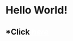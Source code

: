 
# Hello World! 
## *Click *<a href="Page_Main.html">here</a>*

<html lan="ru">
  <head>
 <meta charset="UTF-8">
<title>Hello, World!</title>
    <meta http-equiv="Content-Type" content="text/html" charset="UTF-8">
    <meta name="description"
          content="Сайт разработчика Luffinage. Програмирование, Контактные данные и Прочая информация">
    <meta name="keywords" content="HTML,CSS,JavaScript">
    <meta name="author" content="Luffinage">
    <meta name="application-name" content="Site from Luffi">
    <meta name="theme-color" content="#FFC0CB">
    <meta name="viewport" content="width=device-width, initial-scale=1.0">
    <link rel="icon"
          href="Image/Icon_Site_HTML5.png"
          type="image/png" sizes="16x16">
    <link rel="icon"
          href="Image/Icon_Site_HTML5.png"
          type="image/png" sizes="32x32">
    <link rel="icon"
          href="Image/Icon_Site_HTML5.png"
          type="image/png" sizes="64x64">
     <style>

        body {         
            
            margin: 0;
            color: #ffffff;
            background: url(Image/BackGround.webp);
            background-position: center center;
            background-repeat: no-repeat;
            background-attachment: fixed;
            background-size: cover;
            background-color: #0d4363;
            
            
        }
       a {
       color: #ffffff;
       }
body.border
       {
            position: absolute;
            top: 50%;
            left: 40%;
            width: 400px;
            border: 2px solid rgb(46, 151, 171);
            border-radius: 20px;
            box-sizing: border-box;
            
            text-align: center;
            background-color: rgba(255, 255, 255, 0.38);
       }
       </style>     
  </head>
                   <body class="border">
<a href="Page_Main.html">Go to my syte!</a>
                        </body>
</html>
